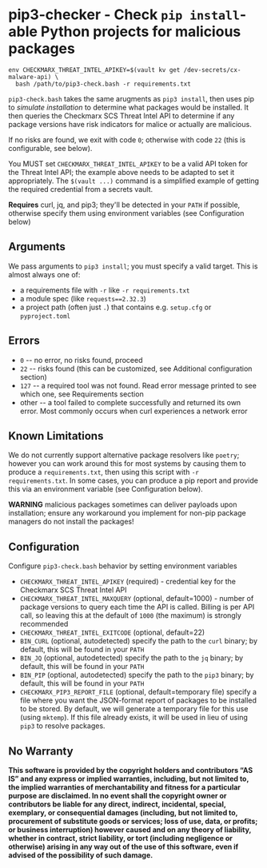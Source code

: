 # pip3-checker - Check `pip install`-able Python projects for malicious packages

```shell
env CHECKMARX_THREAT_INTEL_APIKEY=$(vault kv get /dev-secrets/cx-malware-api) \
  bash /path/to/pip3-check.bash -r requirements.txt
```

`pip3-check.bash` takes the same arugments as `pip3 install`, then uses pip to *simulate installation* to determine what packages would be installed. It then queries the Checkmarx SCS Threat Intel API to determine if any package versions have risk indicators for malice or actually are malicious.

If no risks are found, we exit with code `0`; otherwise with code `22` (this is configurable, see below).

You MUST set `CHECKMARX_THREAT_INTEL_APIKEY` to be a valid API token for the Threat Intel API; the example above needs to be adapted to set it appropriately. The `$(vault ...)` command is a simplified example of getting the required credential from a secrets vault.

**Requires** curl, jq, and pip3; they'll be detected in your `PATH` if possible, otherwise specify them using environment variables (see Configuration below)

## Arguments

We pass arguments to `pip3 install`; you must specify a valid target. This is almost always one of:

* a requirements file with `-r` like `-r requirements.txt`
* a module spec (like `requests==2.32.3`)
* a project path (often just `.`) that contains e.g. `setup.cfg` or `pyproject.toml`


## Errors

* `0` -- no error, no risks found, proceed
* `22` -- risks found (this can be customized, see Additional configuration section)
* `127` -- a required tool was not found. Read error message printed to see which one, see Requirements section
* other -- a tool failed to complete successfully and returned its own error. Most commonly occurs when curl experiences a network error


## Known Limitations

We do not currently support alternative package resolvers like `poetry`; however you can work around this for most systems by causing them to produce a `requirements.txt`, then using this script with `-r requirements.txt`. In some cases, you can produce a pip report and provide this via an environment variable (see Configuration below).

**WARNING** malicious packages sometimes can deliver payloads upon installation; ensure any workaround you implement for non-pip package managers do not install the packages!

## Configuration

Configure `pip3-check.bash` behavior by setting environment variables

* `CHECKMARX_THREAT_INTEL_APIKEY` (required) - credential key for the Checkmarx SCS Threat Intel API
* `CHECKMARX_THREAT_INTEL_MAXQUERY` (optional, default=1000) - number of package versions to query each time the API is called. Billing is per API call, so leaving this at the default of `1000` (the maximum) is strongly recommended
* `CHECKMARX_THREAT_INTEL_EXITCODE` (optional, default=22)
* `BIN_CURL` (optional, autodetected) specify the path to the `curl` binary; by default, this will be found in your `PATH`
* `BIN_JQ` (optional, autodetected) specify the path to the `jq` binary; by default, this will be found in your `PATH`
* `BIN_PIP` (optional, autodetected) specify the path to the `pip3` binary; by default, this will be found in your `PATH`
* `CHECKMARX_PIP3_REPORT_FILE` (optional, default=temporary file) specify a file where you want the JSON-format report of packages to be installed to be stored. By default, we will generate a temporary file for this use (using `mktemp`). If this file already exists, it will be used in lieu of using `pip3` to resolve packages.

## No Warranty

**This software is provided by the copyright holders and contributors “AS IS” and any express or implied warranties, including, but not limited to, the implied warranties of merchantability and fitness for a particular purpose are disclaimed. In no event shall the copyright owner or contributors be liable for any direct, indirect, incidental, special, exemplary, or consequential damages (including, but not limited to, procurement of substitute goods or services; loss of use, data, or profits; or business interruption) however caused and on any theory of liability, whether in contract, strict liability, or tort (including negligence or otherwise) arising in any way out of the use of this software, even if advised of the possibility of such damage.**